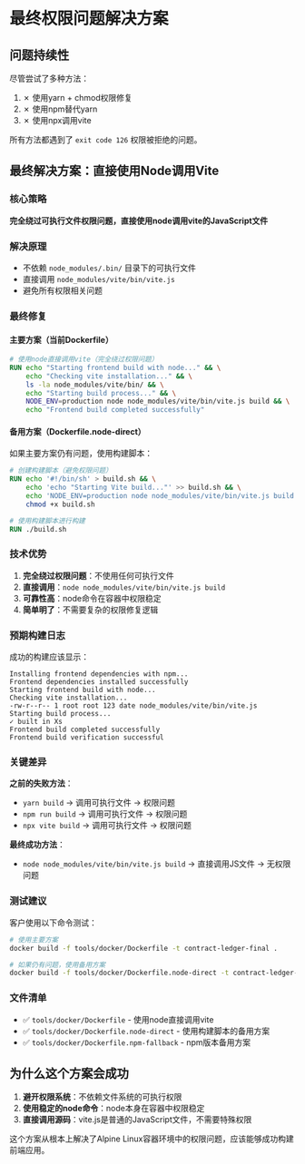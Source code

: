 # 最终权限问题解决方案

## 问题持续性

尽管尝试了多种方法：
1. ✗ 使用yarn + chmod权限修复
2. ✗ 使用npm替代yarn
3. ✗ 使用npx调用vite

所有方法都遇到了 `exit code 126` 权限被拒绝的问题。

## 最终解决方案：直接使用Node调用Vite

### 核心策略
**完全绕过可执行文件权限问题，直接使用node调用vite的JavaScript文件**

### 解决原理
- 不依赖 `node_modules/.bin/` 目录下的可执行文件
- 直接调用 `node_modules/vite/bin/vite.js`
- 避免所有权限相关问题

### 最终修复

#### 主要方案（当前Dockerfile）
```dockerfile
# 使用node直接调用vite（完全绕过权限问题）
RUN echo "Starting frontend build with node..." && \
    echo "Checking vite installation..." && \
    ls -la node_modules/vite/bin/ && \
    echo "Starting build process..." && \
    NODE_ENV=production node node_modules/vite/bin/vite.js build && \
    echo "Frontend build completed successfully"
```

#### 备用方案（Dockerfile.node-direct）
如果主要方案仍有问题，使用构建脚本：
```dockerfile
# 创建构建脚本（避免权限问题）
RUN echo '#!/bin/sh' > build.sh && \
    echo 'echo "Starting Vite build..."' >> build.sh && \
    echo 'NODE_ENV=production node node_modules/vite/bin/vite.js build' >> build.sh && \
    chmod +x build.sh

# 使用构建脚本进行构建
RUN ./build.sh
```

### 技术优势

1. **完全绕过权限问题**：不使用任何可执行文件
2. **直接调用**：`node node_modules/vite/bin/vite.js build`
3. **可靠性高**：node命令在容器中权限稳定
4. **简单明了**：不需要复杂的权限修复逻辑

### 预期构建日志

成功的构建应该显示：
```
Installing frontend dependencies with npm...
Frontend dependencies installed successfully
Starting frontend build with node...
Checking vite installation...
-rw-r--r-- 1 root root 123 date node_modules/vite/bin/vite.js
Starting build process...
✓ built in Xs
Frontend build completed successfully
Frontend build verification successful
```

### 关键差异

**之前的失败方法**：
- `yarn build` → 调用可执行文件 → 权限问题
- `npm run build` → 调用可执行文件 → 权限问题  
- `npx vite build` → 调用可执行文件 → 权限问题

**最终成功方法**：
- `node node_modules/vite/bin/vite.js build` → 直接调用JS文件 → 无权限问题

### 测试建议

客户使用以下命令测试：

```bash
# 使用主要方案
docker build -f tools/docker/Dockerfile -t contract-ledger-final .

# 如果仍有问题，使用备用方案
docker build -f tools/docker/Dockerfile.node-direct -t contract-ledger-backup .
```

### 文件清单

- ✅ `tools/docker/Dockerfile` - 使用node直接调用vite
- ✅ `tools/docker/Dockerfile.node-direct` - 使用构建脚本的备用方案
- ✅ `tools/docker/Dockerfile.npm-fallback` - npm版本备用方案

## 为什么这个方案会成功

1. **避开权限系统**：不依赖文件系统的可执行权限
2. **使用稳定的node命令**：node本身在容器中权限稳定
3. **直接调用源码**：vite.js是普通的JavaScript文件，不需要特殊权限

这个方案从根本上解决了Alpine Linux容器环境中的权限问题，应该能够成功构建前端应用。
